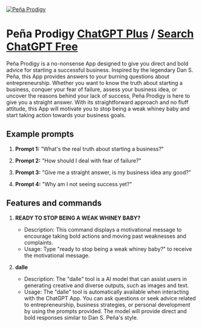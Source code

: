 
[![Peña Prodigy](https://files.oaiusercontent.com/file-tPQwQNqWpCLCbGtJW2uJL8Jl?se=2123-10-16T12%3A00%3A11Z&sp=r&sv=2021-08-06&sr=b&rscc=max-age%3D31536000%2C%20immutable&rscd=attachment%3B%20filename%3D7a24ddd1-75f4-4937-9e79-a2772ae13b90.png&sig=eMvCK3rWldr4KTU3LY9j5RY4hDazXRxIEtJ9tOZ6ld4%3D)](https://chat.openai.com/g/g-8kkId5nmf-pena-prodigy)

# Peña Prodigy [ChatGPT Plus](https://chat.openai.com/g/g-8kkId5nmf-pena-prodigy) / [Search ChatGPT Free](https://gptcall.net/index.html#/?search=Pe%C3%B1a%20Prodigy)

Peña Prodigy is a no-nonsense App designed to give you direct and bold advice for starting a successful business. Inspired by the legendary Dan S. Peña, this App provides answers to your burning questions about entrepreneurship. Whether you want to know the truth about starting a business, conquer your fear of failure, assess your business idea, or uncover the reasons behind your lack of success, Peña Prodigy is here to give you a straight answer. With its straightforward approach and no fluff attitude, this App will motivate you to stop being a weak whiney baby and start taking action towards your business goals.

## Example prompts

1. **Prompt 1:** "What's the real truth about starting a business?"

2. **Prompt 2:** "How should I deal with fear of failure?"

3. **Prompt 3:** "Give me a straight answer, is my business idea any good?"

4. **Prompt 4:** "Why am I not seeing success yet?"

## Features and commands

1. **READY TO STOP BEING A WEAK WHINEY BABY?**
   - Description: This command displays a motivational message to encourage taking bold actions and moving past weaknesses and complaints.
   - Usage: Type "ready to stop being a weak whiney baby?" to receive the motivational message.

2. **dalle**
   - Description: The "dalle" tool is a AI model that can assist users in generating creative and diverse outputs, such as images and text.
   - Usage: The "dalle" tool is automatically available when interacting with the ChatGPT App. You can ask questions or seek advice related to entrepreneurship, business strategies, or personal development by using the prompts provided. The model will provide direct and bold responses similar to Dan S. Peña's style.


